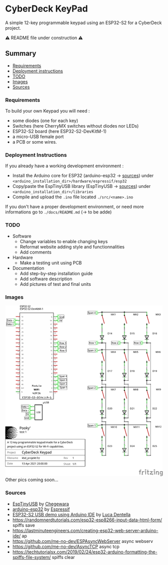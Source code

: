 # CyberDeck KeyPad 
A simple 12-key programmable keypad using an ESP32-S2 for a CyberDeck project.

⚠️ README file under construction ⚠️

## Summary
- [Requirements](#requirements)
- [Deployment instructions](#deployment-instructions)
- [TODO](#todo)
- [Images](#images)
- [Sources](#sources)

### Requirements 
To build your own Keypad you will need : 
- some diodes (one for each key) 
- Switches (here CherryMX switches without diodes nor LEDs)
- ESP32-S2 board (here ESP32-S2-DevKitM-1)
- a micro-USB female port
- a PCB or some wires. 

### Deployment Instructions
If you already have a working development environment :
- Install the Arduino core for ESP32 (arduino-esp32 -> [sources](#sources)) under `<arduino_installation_dir>/hardware/espressif/esp32`
- Copy/paste the EspTinyUSB library (EspTinyUSB -> [sources](#sources)) under `<arduino_installation_dir>/libraries`
- Compile and upload the `.ino` file located `./src/<name>.ino`

If you don't have a proper development environment, or need more informations go to `./docs/README.md` (-> to be adde)

### TODO
- Software
    + Change variables to enable changing keys
    + Reformat website adding style and functionnalities 
    + Add comments
- Hardware 
    + Make a testing unit using PCB 
- Documentation
    + Add step-by-step installation guide
    + Add software description 
    + Add pictures of test and final units
    
### Images

![schematic](schemes/png_files/kbd_preview_schematic.png)
Other pics coming soon...

### Sources 
- [EspTinyUSB](https://github.com/chegewara/EspTinyUSB) by [Chegewara](https://github.com/chegewara)
- [arduino-esp32](https://github.com/espressif/arduino-esp32) by [Espressif](https://github.com/espressif)
- [ESP32-S2 USB demo using Arduino IDE](https://www.youtube.com/watch?v=l3MmrVHMd94&ab_channel=LucaDentella) by [Luca Dentella](https://www.youtube.com/channel/UCQewD5sQ1WsJCIAuOMZ2V2w)
- https://randomnerdtutorials.com/esp32-esp8266-input-data-html-form/ spiffs save 
- https://lastminuteengineers.com/creating-esp32-web-server-arduino-ide/ ap 
- https://github.com/me-no-dev/ESPAsyncWebServer async webserv 
- https://github.com/me-no-dev/AsyncTCP async tcp 
- https://techtutorialsx.com/2019/02/24/esp32-arduino-formatting-the-spiffs-file-system/ spiffs clear 

